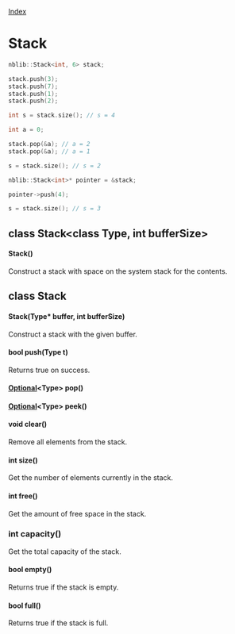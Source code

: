 [Index](../index.hpp.md#index)

# Stack

```c++
nblib::Stack<int, 6> stack;

stack.push(3);
stack.push(7);
stack.push(1);
stack.push(2);

int s = stack.size(); // s = 4

int a = 0;

stack.pop(&a); // a = 2
stack.pop(&a); // a = 1

s = stack.size(); // s = 2

nblib::Stack<int>* pointer = &stack;

pointer->push(4);

s = stack.size(); // s = 3
```

## class Stack<class Type, int bufferSize\>

#### Stack()
Construct a stack with space on the system stack for the contents.

## class Stack

#### Stack(Type\* buffer, int bufferSize)
Construct a stack with the given buffer.

#### bool push(Type t)
Returns true on success.

#### [Optional](optional.hpp.md#class-optionalclass-t)<Type\> pop()

#### [Optional](optional.hpp.md#class-optionalclass-t)<Type\> peek()

#### void clear()
Remove all elements from the stack.

#### int size()
Get the number of elements currently in the stack.

#### int free()
Get the amount of free space in the stack.

### int capacity()
Get the total capacity of the stack.

#### bool empty()
Returns true if the stack is empty.

#### bool full()
Returns true if the stack is full.
